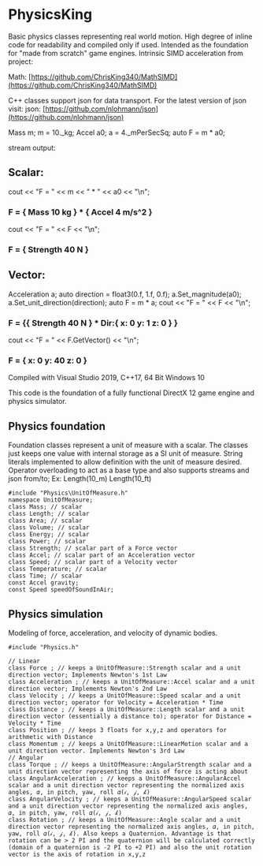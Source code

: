 # PhysicsKing

Basic physics classes representing real world motion. High degree of inline code for readability and compiled only if used. Intended as the foundation for "made from scratch" game engines. Intrinsic SIMD acceleration from project:

Math: [https://github.com/ChrisKing340/MathSIMD](https://github.com/ChrisKing340/MathSIMD)  
   
C\+\+ classes support json for data transport. For the latest version of json visit:
json: [https://github.com/nlohmann/json](https://github.com/nlohmann/json)

  Mass m;
  m = 10._kg;
  Accel a0;
  a = 4._mPerSecSq;
  auto F = m * a0;

  stream output:
##  Scalar:
  cout << "F = " << m << " * " << a0 << "\n";
###  F = { Mass 10 kg } * { Accel 4 m/s^2 }
  cout << "F = " << F << "\n";
###  F = { Strength 40 N }

##  Vector:
  Acceleration a;
  auto direction = float3(0.f, 1.f, 0.f);
  a.Set_magnitude(a0);
  a.Set_unit_direction(direction); 
  auto F = m * a;
  cout << "F = " << F << "\n";
###  F = {{ Strength 40 N } * Dir:{ x:         0 y:         1 z:         0 } }
  cout << "F = " << F.GetVector() << "\n";
###  F = { x:         0 y:        40 z:         0 }

Compiled with Visual Studio 2019, C\+\+17, 64 Bit Windows 10

This code is the foundation of a fully functional DirectX 12 game engine and physics simulator.

## Physics foundation
Foundation classes represent a unit of measure with a scalar.  The classes just keeps one value with internal storage as a SI unit of measure.  String literals implemented to allow definition with the unit of measure desired.  Operator overloading to act as a base type and also supports streams and json from/to;
Ex: Length(10_m) Length(10_ft)

    #include "Physics\UnitOfMeasure.h"
    namespace UnitOfMeasure;
    class Mass; // scalar
    class Length; // scalar
    class Area; // scalar
    class Volume; // scalar
    class Energy; // scalar
    class Power; // scalar
    class Strength; // scalar part of a Force vector
    class Accel; // scalar part of an Acceleration vector
    class Speed; // scalar part of a Velocity vector
    class Temperature; // scalar
    class Time; // scalar
    const Accel gravity;
    const Speed speedOfSoundInAir;
    
## Physics simulation

Modeling of force, acceleration, and velocity of dynamic bodies.

    #include "Physics.h"

    // Linear
    class Force ; // keeps a UnitOfMeasure::Strength scalar and a unit direction vector; Implements Newton's 1st Law
    class Acceleration ; // keeps a UnitOfMeasure::Accel scalar and a unit direction vector; Implements Newton's 2nd Law
    class Velocity ; // keeps a UnitOfMeasure::Speed scalar and a unit direction vector; operator for Velocity = Acceleration * Time
    class Distance ; // keeps a UnitOfMeasure::Length scalar and a unit direction vector (essentially a distance to); operator for Distance = Velocity * Time
    class Position ; // keeps 3 floats for x,y,z and operators for arithmetic with Distance
    class Momentum ; // keeps a UnitOfMeasure::LinearMotion scalar and a unit direction vector. Implements Newton's 3rd Law
    // Angular
    class Torque ; // keeps a UnitOfMeasure::AngularStrength scalar and a unit direction vector representing the axis of force is acting about
    class AngularAcceleration ; // keeps a UnitOfMeasure::AngularAccel scalar and a unit direction vector representing the normalized axis angles, 𝛼, in pitch, yaw, roll 𝛼(𝒾, 𝒿, 𝓀)
    class AngularVelocity ; // keeps a UnitOfMeasure::AngularSpeed scalar and a unit direction vector representing the normalized axis angles, 𝛼, in pitch, yaw, roll 𝛼(𝒾, 𝒿, 𝓀)
    class Rotation ; // keeps a UnitOfMeasure::Angle scalar and a unit direction vector representing the normalized axis angles, 𝛼, in pitch, yaw, roll 𝛼(𝒾, 𝒿, 𝓀). Also keeps a Quaternion. Advantage is that rotation can be > 2 PI and the quaternion will be calculated correctly (domain of a quaternion is -2 PI to +2 PI) and also the unit rotation vector is the axis of rotation in x,y,z